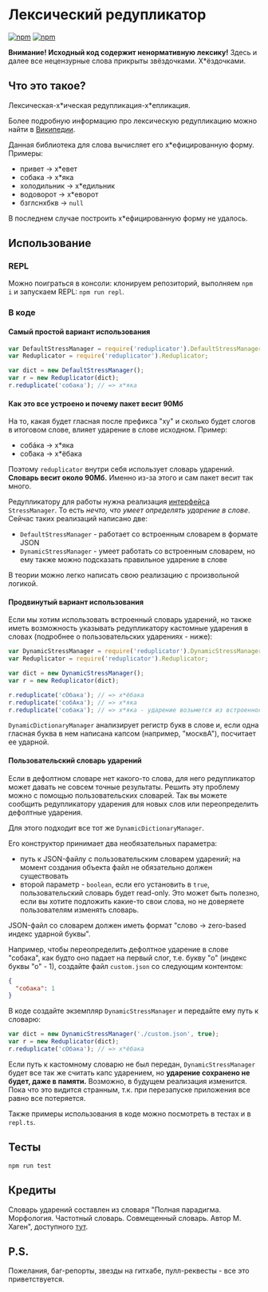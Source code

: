 # Лексический редупликатор

[![npm](https://img.shields.io/npm/v/reduplicator)](https://npmjs.com/package/reduplicator)
[![npm](https://img.shields.io/npm/l/reduplicator)](https://github.com/mixaildudin/reduplicator/blob/master/LICENSE.md)

**Внимание! Исходный код содержит ненормативную лексику!**
Здесь и далее все нецензурные слова прикрыты звёздочками. Х*ёздочками.

## Что это такое?
Лексическая-х\*ическая редупликация-х\*епликация.

Более подробную информацию про лексическую редупликацию можно найти в [Википедии](https://ru.wikipedia.org/wiki/%D0%A0%D0%B5%D0%B4%D1%83%D0%BF%D0%BB%D0%B8%D0%BA%D0%B0%D1%86%D0%B8%D1%8F_%D0%B2_%D1%80%D1%83%D1%81%D1%81%D0%BA%D0%BE%D0%BC_%D1%8F%D0%B7%D1%8B%D0%BA%D0%B5).

Данная библиотека для слова вычисляет его х*ефицированную форму. Примеры:
* привет -> х\*евет
* собака -> х\*яка
* холодильник -> х\*едильник
* водоворот -> х\*еворот
* бзглснхбкв -> `null`

В последнем случае построить х*ефицированную форму не удалось.

## Использование
### REPL
Можно поиграться в консоли: клонируем репозиторий, выполняем `npm i` и запускаем REPL: `npm run repl`.

### В коде
#### Самый простой вариант использования
```javascript
var DefaultStressManager = require('reduplicator').DefaultStressManager;
var Reduplicator = require('reduplicator').Reduplicator;

var dict = new DefaultStressManager();
var r = new Reduplicator(dict);
r.reduplicate('собака'); // => х*яка
```

#### Как это все устроено и почему пакет весит 90Мб
На то, какая будет гласная после префикса "ху" и сколько будет слогов в итоговом слове, влияет ударение в слове исходном. Пример:
* собáка -> х\*яка
* со́бака -> х\*ёбака

Поэтому `reduplicator` внутри себя использует словарь ударений. **Словарь весит около 90Мб.**
Именно из-за этого и сам пакет весит так много.

Редупликатору для работы нужна реализация [интерфейса](https://github.com/mixaildudin/reduplicator/blob/master/src/interfaces/stressManager.ts) `StressManager`. То есть *нечто, что умеет определять ударение в слове*. Сейчас таких реализаций написано две:
* `DefaultStressManager` - работает со встроенным словарем в формате JSON
* `DynamicStressManager` - умеет работать со встроенным словарем, но ему также можно подсказать правильное ударение в слове

В теории можно легко написать свою реализацию с произвольной логикой.

#### Продвинутый вариант использования
Если мы хотим использовать встроенный словарь ударений, но также иметь возможность указывать редупликатору кастомные ударения в словах (подробнее о пользовательских ударениях - ниже):
```javascript
var DynamicStressManager = require('reduplicator').DynamicStressManager;
var Reduplicator = require('reduplicator').Reduplicator;

var dict = new DynamicStressManager();
var r = new Reduplicator(dict);

r.reduplicate('сОбака'); // => х*ёбака
r.reduplicate('собАка'); // => х*яка
r.reduplicate('собака'); // => х*яка - ударение возьмется из встроенного словаря
```

`DynamicDictionaryManager` анализирует регистр букв в слове и, если одна гласная буква в нем написана капсом (например, "москвА"), посчитает ее ударной.

#### Пользовательский словарь ударений
Если в дефолтном словаре нет какого-то слова, для него редупликатор может давать не совсем точные результаты. Решить эту проблему можно с помощью пользовательских словарей. Так вы можете сообщить редупликатору ударения для новых слов или переопределить дефолтные ударения.

Для этого подходит все тот же `DynamicDictionaryManager`.

Его конструктор принимает два необязательных параметра:
 * путь к JSON-файлу с пользовательским словарем ударений; на момент создания объекта файл не обязательно должен существовать
 * второй параметр - `boolean`, если его установить в `true`, пользовательский словарь будет read-only. Это может быть полезно, если вы хотите подложить какие-то свои слова, но не доверяете пользователям изменять словарь.

JSON-файл со словарем должен иметь формат "слово -> zero-based индекс ударной буквы". 

Например, чтобы переопределить дефолтное ударение в слове "собака", как будто оно падает на первый слог, т.е. букву "о" (индекс буквы "о" - 1), создайте файл `custom.json` со следующим контентом:
```json
{
  "собака": 1
}
```

В коде создайте экземпляр `DynamicStressManager` и передайте ему путь к словарю:

```javascript
var dict = new DynamicStressManager('./custom.json', true);
var r = new Reduplicator(dict);
r.reduplicate('сОбака'); // => х*ёбака
```

Если путь к кастомному словарю не был передан, `DynamicStressManager` будет все так же считать капс ударением, но **ударение сохранено не будет, даже в памяти.** Возможно, в будущем реализация изменится. Пока что это видится странным, т.к. при перезапуске приложения все равно все потеряется.

Также примеры использования в коде можно посмотреть в тестах и в `repl.ts`.

## Тесты
`npm run test`

## Кредиты
Словарь ударений составлен из словаря "Полная парадигма. Морфология. Частотный словарь. Совмещенный словарь. Автор М. Хаген", доступного [тут](http://www.speakrus.ru/dict/).

## P.S.
Пожелания, баг-репорты, звезды на гитхабе, пулл-реквесты - все это приветствуется.
